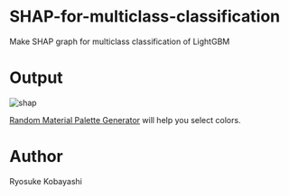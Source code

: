 # SHAP-for-multiclass-classification
Make SHAP graph for multiclass classification of LightGBM<br>

# Output
![shap](https://user-images.githubusercontent.com/58103830/83317769-276e6200-a26a-11ea-9944-5dfe2971d872.png)

[Random Material Palette Generator](https://www.threebu.it/random-material-palette/) will help you select colors.

# Author
Ryosuke Kobayashi<br>
